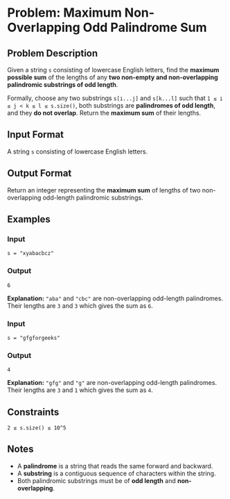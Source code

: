 
# Problem: Maximum Non-Overlapping Odd Palindrome Sum

## Problem Description
Given a string `s` consisting of lowercase English letters, find the **maximum possible sum** of the lengths of any **two non-empty and non-overlapping palindromic substrings of odd length**.

Formally, choose any two substrings `s[i...j]` and `s[k...l]` such that `1 ≤ i ≤ j < k ≤ l ≤ s.size()`, both substrings are **palindromes of odd length**, and they **do not overlap**. Return the **maximum sum** of their lengths.

## Input Format
A string `s` consisting of lowercase English letters.

## Output Format
Return an integer representing the **maximum sum** of lengths of two non-overlapping odd-length palindromic substrings.

## Examples

### Input

`s = "xyabacbcz"`<br/>

### Output

`6`<br/>

**Explanation:** `"aba"` and `"cbc"` are non-overlapping odd-length palindromes. Their lengths are `3` and `3` which gives the sum as `6`.

### Input

`s = "gfgforgeeks"`<br/>

### Output

`4`<br/>

**Explanation:** `"gfg"` and `"g"` are non-overlapping odd-length palindromes. Their lengths are `3` and `1` which gives the sum as `4`.

## Constraints
`2 ≤ s.size() ≤ 10^5`

## Notes
- A **palindrome** is a string that reads the same forward and backward.
- A **substring** is a contiguous sequence of characters within the string.
- Both palindromic substrings must be of **odd length** and **non-overlapping**.

